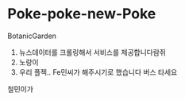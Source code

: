 # Poke-poke-new-Poke
BotanicGarden
1. 뉴스데이터를 크롤링해서 서비스를 제공합니다람쥐
2. 노랑이
3. 우리 플젝.. Fe민씨가 해주시기로 했습니다 버스 타세요





































































철민이가 
